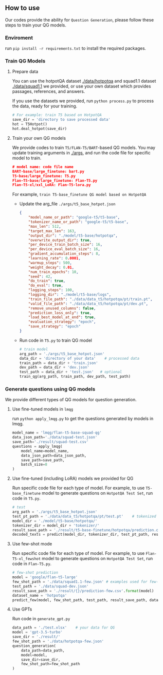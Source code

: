 ## How to use
Our codes provide the ability for  `Question Generation`, please follow these steps to train your QG models.

### Enviroment
run `pip install -r requirements.txt` to install the required packages.

### Train QG Models
1. Prepare data

    You can use the hotpotQA dataset [./data/hotpotqa](./data/hotpotqa/) and squad1.1 dataset [./data/squad1.1](./data/squad1.1/) we provided, or use your own dataset which provides passages, references, and answers.

    If you use the datasets we provided, run `python process.py` to process the data, ready for your training.
    ```python
    # For example: train T5 based on HotpotQA
    save_dir = 'directory to save processed data'
    hot = T5Hotpot()
    hot.deal_hotpot(save_dir)
    ```

2. Train your own QG models 

    We provide codes to train `T5/FLAN-T5/BART`-based QG models. You may update training arguments in [./args](./args/), and run the code file for specific model to train. 
    ```json
    # model name: code file name
    BART-base/large_finetune: bart.py
    T5-base/large_finetune: T5.py
    Flan-T5-base/large_finetune: Flan-T5.py
    Flan-T5-xl/xxl_LoRA: Flan-T5-lora.py
    ```
    For example, `train T5-base_finetune QG model based on HotpotQA`
    - Update the arg_file `./args/t5_base_hotpot.json`
        ```json
        {
            "model_name_or_path": "google-t5/t5-base",
            "tokenizer_name_or_path": "google-t5/t5-base",
            "max_len": 512,
            "target_max_len": 163,
            "output_dir": "./model/t5-base/hotpotqa",
            "overwrite_output_dir": true,
            "per_device_train_batch_size": 16,
            "per_device_eval_batch_size": 16,
            "gradient_accumulation_steps": 8,
            "learning_rate": 0.0001,
            "warmup_steps": 500,
            "weight_decay": 0.01,
            "num_train_epochs": 10,
            "seed": 42,
            "do_train": true,
            "do_eval": true,
            "logging_steps": 100,
            "logging_dir": "./model/t5-base/logs",
            "train_file_path": "./data/data_t5/hotpotqa/pt/train.pt",
            "valid_file_path": "./data/data_t5/hotpotqa/pt/dev.pt",
            "remove_unused_columns": false,
            "prediction_loss_only": true,
            "load_best_model_at_end": true,
            "evaluation_strategy": "epoch",
            "save_strategy": "epoch"
        }
        ```

    - Run code in `T5.py` to train QG model
        ```python
        # train model
        arg_path = './args/t5_base_hotpot.json'
        data_dir = 'directory of your data'    # processed data
        train_path = data_dir + 'train.json'
        dev_path = data_dir + 'dev.json'
        test_path = data_dir + 'test.json'   # optional
        train_qg(arg_path, train_path, dev_path, test_path)
        ```

### Generate questions using QG models
We provide different types of QG models for question generation.

1. Use fine-tuned models in `lmqg`

    run `python apply_lmqg.py` to get the questions generated by models in lmqg.
    ```python
    model_name = 'lmqg/flan-t5-base-squad-qg'
    data_json_path='./data/squad-test.json'
    save_path='./result/squad-test.csv'
    questions = apply_lmqg(
        model_name=model_name,
        data_json_path=data_json_path,
        save_path=save_path,
        batch_size=8
    )
    ```

2. Use fine-tuned (including LoRA) models we provided for QG

    Run specific code file for each type of model. For example, to use `T5-base_finetune` model to generate questions on `HotpotQA Test Set`, run code in `T5.py`.
    ```python
    # test
    arg_path = './args/t5_base_hotpot.json'
    test_pt_path = './data/data_t5/hotpotqa/pt/test.pt'    # tokenized test data
    model_dir = './model/t5-base/hotpotqa/'
    tokenizer_dir = model_dir + 'tokenizer/'
    result_save_path = './result/t5-base-finetune/hotpotqa/prediction.csv'
    decoded_texts = predict(model_dir, tokenizer_dir, test_pt_path, result_save_path)
    ```

3. Use few-shot mode
    
    Run specific code file for each type of model. For example, to use `Flan-T5-xl_fewshot` model to generate questions on `HotpotQA Test Set`, run code in `Flan-T5.py`.
    ```python
    # few-shot prediction
    model = 'google/flan-t5-large'
    few_shot_path = './data/squad1.1-few.json' # examples used for few-shot learning
    test_path = './data/squad-dev.json'
    result_save_path = './result/{}/prediction-few.csv'.format(model)
    dataset_name = 'hotpotqa'
    predict_few(model, few_shot_path, test_path, result_save_path, dataset_name)
    ```

4. Use GPTs

    Run code in `generate_gpt.py`
    ```python
    data_path = './test.xlsx'    # your data for QG
    model = 'gpt-3.5-turbo'
    save_dir = './result/'
    few_shot_path = './data/hotpotqa-few.json'
    question_generation(
        data_path=data_path,
        model=model,
        save_dir=save_dir,
        few_shot_path=few_shot_path
    )
    ```